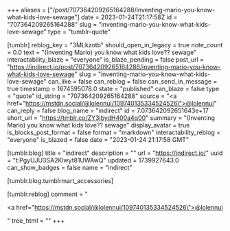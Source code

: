 +++
aliases = ["/post/707364209265164288/inventing-mario-you-know-what-kids-love-sewage"]
date = 2023-01-24T21:17:58Z
id = "707364209265164288"
slug = "inventing-mario-you-know-what-kids-love-sewage"
type = "tumblr-quote"

[tumblr]
reblog_key = "3MLkzotb"
should_open_in_legacy = true
note_count = 0.0
text = "(Inventing Mario) you know what kids love?? sewage"
interactability_blaze = "everyone"
is_blaze_pending = false
post_url = "https://indirect.io/post/707364209265164288/inventing-mario-you-know-what-kids-love-sewage"
slug = "inventing-mario-you-know-what-kids-love-sewage"
can_like = false
can_reblog = false
can_send_in_message = true
timestamp = 1674595078.0
state = "published"
can_blaze = false
type = "quote"
id_string = "707364209265164288"
source = "<a href=\"https://mstdn.social/@lolennui/109740135334524526\">@lolennui</a>"
can_reply = false
blog_name = "indirect"
id = 7.073642092651643e+17
short_url = "https://tmblr.co/ZY3jbydH400a4q00"
summary = "(Inventing Mario) you know what kids love?? sewage"
display_avatar = true
is_blocks_post_format = false
format = "markdown"
interactability_reblog = "everyone"
is_blazed = false
date = "2023-01-24 21:17:58 GMT"

[tumblr.blog]
title = "indirect"
description = ""
url = "https://indirect.io/"
uuid = "t:PgyUJU3SA2Klwyt81UWAwQ"
updated = 1739927643.0
can_show_badges = false
name = "indirect"

[tumblr.blog.tumblrmart_accessories]

[tumblr.reblog]
comment = "<p><a href=\"https://mstdn.social/@lolennui/109740135334524526\">@lolennui</a></p>"
tree_html = ""
+++
